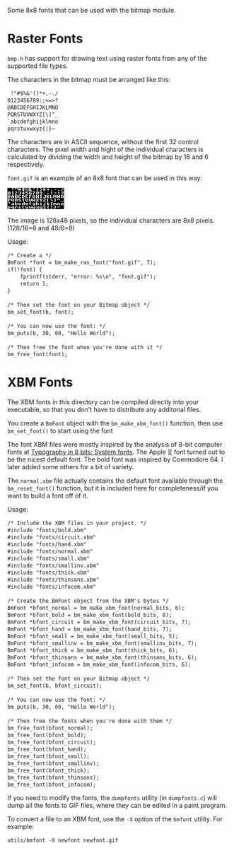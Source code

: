 Some 8x8 fonts that can be used with the bitmap module.

Raster Fonts
============

`bmp.h` has support for drawing text using raster fonts from any of the 
supported file types.

The characters in the bitmap must be arranged like this:
```
 !"#$%&'()*+,-./
0123456789:;<=>?
@ABCDEFGHIJKLMNO
PQRSTUVWXYZ[\]^_
`abcdefghijklmno
pqrstuvwxyz{|}~ 
```

The characters are in ASCII sequence, without the first 32 control characters. 
The pixel width and hight of the individual characters is calculated by dividing
the width and height of the bitmap by 16 and 6 respectively.

`font.gif` is an example of an 8x8 font that can be used in this way:

![sample font image](../fonts/font.gif)

The image is 128x48 pixels, so the individual characters are 8x8 pixels.
(128/16=8 and 48/6=8)
 
Usage:

    /* Create a */
    BmFont *font = bm_make_ras_font("font.gif", 7);
    if(!font) {
        fprintf(stderr, "error: %s\n", "font.gif");
        return 1;
    }
    
    /* Then set the font on your Bitmap object */
    bm_set_font(b, font);
    
    /* You can now use the font: */
    bm_puts(b, 30, 60, "Hello World");
    
    /* Then free the font when you're done with it */
    bm_free_font(font);

XBM Fonts
=========

The XBM fonts in this directory can be compiled directly into your executable,
so that you don't have to distribute any additonal files.

You create a `BmFont` object with the `bm_make_xbm_font()` function, then use
`bm_set_font()` to start using the font

The font XBM files were mostly inspired by the analysis of 8-bit computer fonts at
[Typography in 8 bits: System fonts](http://damieng.com/blog/2011/02/20/typography-in-8-bits-system-fonts). The
Apple ][ font turned out to be the nicest default font. The bold font was
inspired by Commodore 64. I later added some others for a bit of variety.

The `normal.xbm` file actually contains the default font available through the
`bm_reset_font()` function, but it is included here for completeness/if you
want to build a font off of it.

Usage:

    /* Include the XBM files in your project. */
    #include "fonts/bold.xbm"
    #include "fonts/circuit.xbm"
    #include "fonts/hand.xbm"
    #include "fonts/normal.xbm"
    #include "fonts/small.xbm"
    #include "fonts/smallinv.xbm"
    #include "fonts/thick.xbm"
    #include "fonts/thinsans.xbm"
    #include "fonts/infocom.xbm"
    
    /* Create the BmFont object from the XBM's bytes */
    BmFont *bfont_normal = bm_make_xbm_font(normal_bits, 6);
    BmFont *bfont_bold = bm_make_xbm_font(bold_bits, 8);
    BmFont *bfont_circuit = bm_make_xbm_font(circuit_bits, 7);
    BmFont *bfont_hand = bm_make_xbm_font(hand_bits, 7);
    BmFont *bfont_small = bm_make_xbm_font(small_bits, 5);
    BmFont *bfont_smallinv = bm_make_xbm_font(smallinv_bits, 7);
    BmFont *bfont_thick = bm_make_xbm_font(thick_bits, 6);
    BmFont *bfont_thinsans = bm_make_xbm_font(thinsans_bits, 6);
    BmFont *bfont_infocom = bm_make_xbm_font(infocom_bits, 6);
    
    /* Then set the font on your Bitmap object */
    bm_set_font(b, bfont_circuit);
    
    /* You can now use the font: */
    bm_puts(b, 30, 60, "Hello World");
    
    /* Then free the fonts when you're done with them */
    bm_free_font(bfont_normal);
    bm_free_font(bfont_bold);
    bm_free_font(bfont_circuit);
    bm_free_font(bfont_hand);
    bm_free_font(bfont_small);
    bm_free_font(bfont_smallinv);
    bm_free_font(bfont_thick);
    bm_free_font(bfont_thinsans);
    bm_free_font(bfont_infocom);

If you need to modify the fonts, the `dumpfonts` utility (in `dumpfonts.c`) will
dump all the fonts to GIF files, where they can be edited in a paint program.

To convert a file to an XBM font, use the `-X` option of the `bmfont` utility. 
For example:

    utils/bmfont -X newfont newfont.gif
